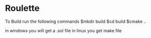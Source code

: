# Roulette
To Build run the following commands 
$mkdir build
$cd build
$cmake ..

in windows you will get a .sol file in linux you get make file